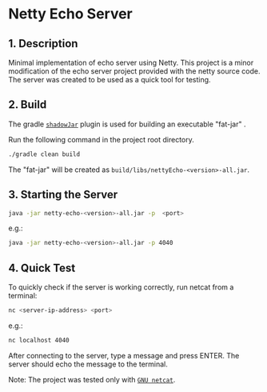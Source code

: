 # Netty Echo Server

## 1. Description

Minimal implementation of echo server using Netty.
This project is a minor modification of the echo server project provided with the netty source code.
The server was created to be used as a quick tool for testing.


## 2. Build

The gradle [`shadowJar`](https://imperceptiblethoughts.com/shadow/) plugin is used for building an executable "fat-jar" .

Run the following command in the project root directory.
````bash
./gradle clean build
````

The "fat-jar" will be created as `build/libs/nettyEcho-<version>-all.jar`.


## 3. Starting the Server

````bash
java -jar netty-echo-<version>-all.jar -p  <port>
````
e.g.:
````bash
java -jar netty-echo-<version>-all.jar -p 4040
````


## 4. Quick Test

To quickly check if the server is working correctly, run netcat from a terminal:
````bash
nc <server-ip-address> <port>
````
e.g.:
````bash
nc localhost 4040
````

After connecting to the server, type a message and press ENTER.
The server should echo the message to the terminal.

Note: The project was tested only with [`GNU netcat`](http://netcat.sourceforge.net/).